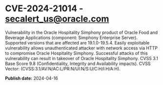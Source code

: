 # CVE-2024-21014 - secalert_us@oracle.com

Vulnerability in the Oracle Hospitality Simphony product of Oracle Food and Beverage Applications (component: Simphony Enterprise Server).  Supported versions that are affected are 19.1.0-19.5.4. Easily exploitable vulnerability allows unauthenticated attacker with network access via HTTP to compromise Oracle Hospitality Simphony.  Successful attacks of this vulnerability can result in takeover of Oracle Hospitality Simphony. CVSS 3.1 Base Score 9.8 (Confidentiality, Integrity and Availability impacts).  CVSS Vector: (CVSS:3.1/AV:N/AC:L/PR:N/UI:N/S:U/C:H/I:H/A:H).

**Publish date:** 2024-04-16

